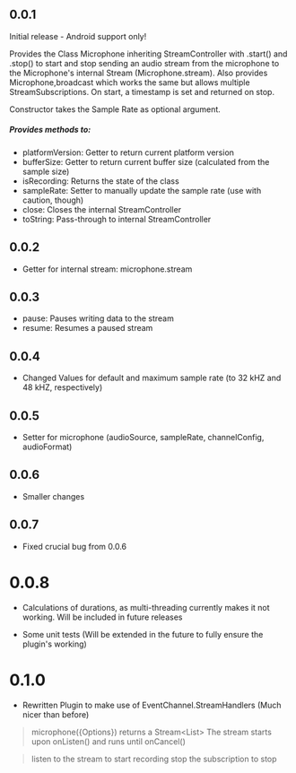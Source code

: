 ## 0.0.1

Initial release - Android support only!

Provides the Class Microphone inheriting StreamController<T> with .start() and .stop() to start and stop sending an audio stream from the microphone to the Microphone's internal Stream (Microphone.stream).
Also provides Microphone,broadcast which works the same but allows multiple StreamSubscriptions.
On start, a timestamp is set and returned on stop.

Constructor takes the Sample Rate as optional argument.

##### Provides methods to:
* platformVersion:  Getter to return current platform version
* bufferSize:       Getter to return current buffer size (calculated from the sample size)
* isRecording:      Returns the state of the class
* sampleRate:       Setter to manually update the sample rate (use with caution, though)
* close:            Closes the internal StreamController
* toString:         Pass-through to internal StreamController


## 0.0.2

+ Getter for internal stream: microphone.stream


## 0.0.3

+ pause:            Pauses writing data to the stream
+ resume:           Resumes a paused stream


## 0.0.4

* Changed Values for default and maximum sample rate (to 32 kHZ and 48 kHZ, respectively)


## 0.0.5

+ Setter for microphone (audioSource, sampleRate, channelConfig, audioFormat)


## 0.0.6

* Smaller changes


## 0.0.7

* Fixed crucial bug from 0.0.6


# 0.0.8

- Calculations of durations, as multi-threading currently makes it not working. Will be included in future releases

+ Some unit tests (Will be extended in the future to fully ensure the plugin's working)

# 0.1.0

* Rewritten Plugin to make use of EventChannel.StreamHandlers (Much nicer than before)

> microphone({Options}) returns a Stream<List<int>>
The stream starts upon onListen() and runs until onCancel()

> listen to the stream to start recording
> stop the subscription to stop